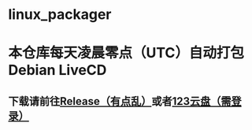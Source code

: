 # linux_packager
# 本仓库每天凌晨零点（UTC）自动打包Debian LiveCD
## 下载请前往[Release（有点乱）](https://github.com/xumouren225588/linux_packager/releases)或者[123云盘（需登录）](https://www.123912.com/s/bdV5Td-UmAj3)

